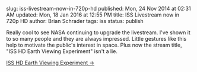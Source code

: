 slug: iss-livestream-now-in-720p-hd
published: Mon, 24 Nov 2014 at 02:31 AM
updated: Mon, 18 Jan 2016 at 12:55 PM
title: ISS Livestream now in 720p HD
author: Brian Schrader
tags: iss
status: publish

Really cool to see NASA continuing to upgrade the livestream. I've shown it to so many people and they are always impressed. Little gestures like this help to motivate the public's interest in space. Plus now the stream title, "ISS HD Earth Viewing Experiment" isn't a lie.

[ISS HD Earth Viewing Experiment &#8594;](http://www.ustream.tv/channel/iss-hdev-payload)
